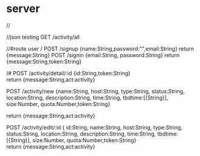# server

//

//json testing
GET /activity/all

//#route user
/
POST /signup {name:String,password:"",email:String}     return {message:String}
POST /signin {email:String, password:String}  return {message:String,token:String}

/#
POST /activity/detail/:id {id:String,token:String}   
	 return {message:String,act:activity}

POST /activity/new 
	{name:String,
	host:String,
	type:String,
	status:String,
	location:String,
	description:String,
	time:String,
	tbdtime:[{String}],
	size:Number,
	quota:Number,token:String} 

return {message:String,act:activity}

POST /activity/edit/:id
	{
	id:String,
	name:String,
	host:String,
	type:String,
	status:String,
	location:String,
	description:String,
	time:String,
	tbdtime:[{String}],
	size:Number,
	quota:Number,token:String}  
return {message:String,act:activity}